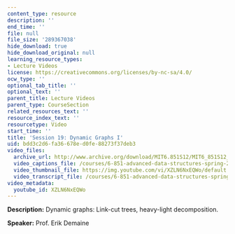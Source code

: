 ```yaml
---
content_type: resource
description: ''
end_time: ''
file: null
file_size: '289367038'
hide_download: true
hide_download_original: null
learning_resource_types:
- Lecture Videos
license: https://creativecommons.org/licenses/by-nc-sa/4.0/
ocw_type: ''
optional_tab_title: ''
optional_text: ''
parent_title: Lecture Videos
parent_type: CourseSection
related_resources_text: ''
resource_index_text: ''
resourcetype: Video
start_time: ''
title: 'Session 19: Dynamic Graphs I'
uid: bdd3c2d6-fa36-678e-d0fe-88273f37deb3
video_files:
  archive_url: http://www.archive.org/download/MIT6.851S12/MIT6_851S12_lec19_300k.mp4
  video_captions_file: /courses/6-851-advanced-data-structures-spring-2012/9041a6eeb76b5d69a9a404309bb872cb_XZLN6NxEQWo.vtt
  video_thumbnail_file: https://img.youtube.com/vi/XZLN6NxEQWo/default.jpg
  video_transcript_file: /courses/6-851-advanced-data-structures-spring-2012/a47ea8b2dae7c6f8ad577fc30628b4a8_XZLN6NxEQWo.pdf
video_metadata:
  youtube_id: XZLN6NxEQWo
---
```


**Description:** Dynamic graphs: Link-cut trees, heavy-light decomposition.

**Speaker:** Prof. Erik Demaine

